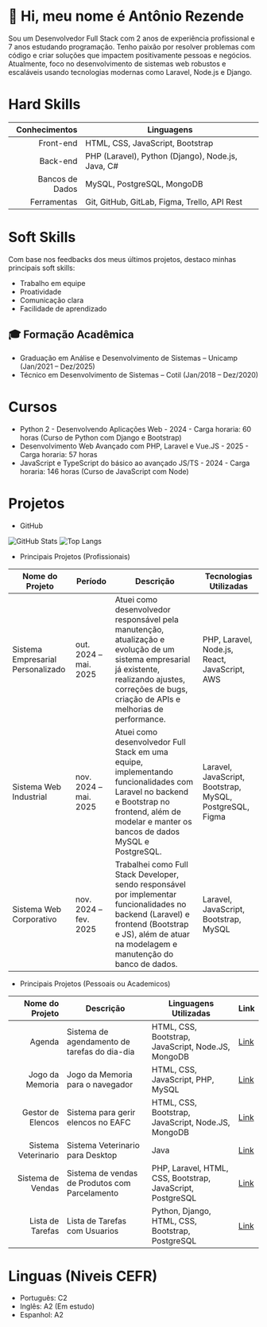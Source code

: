 # 👋 Hi, meu nome é Antônio Rezende

Sou um Desenvolvedor Full Stack com 2 anos de experiência profissional e 7 anos estudando programação. Tenho paixão por resolver problemas com código e criar soluções que impactem positivamente pessoas e negócios. Atualmente, foco no desenvolvimento de sistemas web robustos e escaláveis usando tecnologias modernas como Laravel, Node.js e Django.

# Hard Skills

|   Conhecimentos | Linguagens                                           |
| --------------: | -----------------------------------------------------|
|       Front-end | HTML, CSS, JavaScript, Bootstrap                     |
|        Back-end | PHP (Laravel), Python (Django), Node.js, Java, C#    |
| Bancos de Dados | MySQL, PostgreSQL, MongoDB                           |
|     Ferramentas | Git, GitHub, GitLab, Figma, Trello, API Rest         |

# Soft Skills

Com base nos feedbacks dos meus últimos projetos, destaco minhas principais soft skills:

- Trabalho em equipe
- Proatividade
- Comunicação clara
- Facilidade de aprendizado

## 🎓 Formação Acadêmica

- Graduação em Análise e Desenvolvimento de Sistemas – Unicamp (Jan/2021 – Dez/2025)  
- Técnico em Desenvolvimento de Sistemas – Cotil (Jan/2018 – Dez/2020)

# Cursos

- Python 2 - Desenvolvendo Aplicações Web - 2024 - Carga horaria: 60 horas (Curso de Python com Django e Bootstrap)
- Desenvolvimento Web Avançado com PHP, Laravel e Vue.JS - 2025 - Carga horaria: 57 horas
- JavaScript e TypeScript do básico ao avançado JS/TS - 2024 - Carga horaria: 146 horas (Curso de JavaScript com Node)

# Projetos

- GitHub

![GitHub Stats](https://github-readme-stats.vercel.app/api?username=A5Rezende&theme=transparent&bg_color=000&border_color=30A3DC&show_icons=true&icon_color=30A3DC&title_color=E94D5F&text_color=FFF)
![Top Langs](https://github-readme-stats-git-masterrstaa-rickstaa.vercel.app/api/top-langs/?username=A5Rezende&bg_color=000&border_color=30A3DC&title_color=E94D5F&text_color=FFF)

- Principais Projetos (Profissionais)

| Nome do Projeto             | Período                | Descrição                                                                                                                                                                                                                   | Tecnologias Utilizadas                                           |
|-----------------------------|------------------------|-----------------------------------------------------------------------------------------------------------------------------------------------------------------------------------------------------------------------------|------------------------------------------------------------------|
| Sistema Empresarial Personalizado | out. 2024 – mai. 2025 | Atuei como desenvolvedor responsável pela manutenção, atualização e evolução de um sistema empresarial já existente, realizando ajustes, correções de bugs, criação de APIs e melhorias de performance.                    | PHP, Laravel, Node.js, React, JavaScript, AWS                    |
| Sistema Web Industrial      | nov. 2024 – mai. 2025  | Atuei como desenvolvedor Full Stack em uma equipe, implementando funcionalidades com Laravel no backend e Bootstrap no frontend, além de modelar e manter os bancos de dados MySQL e PostgreSQL.                           | Laravel, JavaScript, Bootstrap, MySQL, PostgreSQL, Figma         |
| Sistema Web Corporativo     | nov. 2024 – fev. 2025  | Trabalhei como Full Stack Developer, sendo responsável por implementar funcionalidades no backend (Laravel) e frontend (Bootstrap e JS), além de atuar na modelagem e manutenção do banco de dados.                        | Laravel, JavaScript, Bootstrap, MySQL                            |

- Principais Projetos (Pessoais ou Academicos)

|     Nome do Projeto | Descrição                                    | Linguagens Utilizadas                              | Link                                                         |
| ------------------: | -------------------------------------------- | -------------------------------------------------- | ------------------------------------------------------------ |
|              Agenda | Sistema de agendamento de tarefas do dia-dia | HTML, CSS, Bootstrap, JavaScript, Node.JS, MongoDB | [Link](https://github.com/A5Rezende/Agenda)                  |
|     Jogo da Memoria | Jogo da Memoria para o navegador             | HTML, CSS, JavaScript, PHP, MySQL                  | [Link](https://github.com/A5Rezende/JogaDaMemoria)           |
|   Gestor de Elencos | Sistema para gerir elencos no EAFC           | HTML, CSS, Bootstrap, JavaScript, Node.JS, MongoDB | [Link](https://github.com/A5Rezende/GestorDeElencosEAFC)     |
| Sistema Veterinario | Sistema Veterinario para Desktop             | Java                                               | [Link](https://github.com/A5Rezende/SistemaVeterinario_Java) |
|   Sistema de Vendas | Sistema de vendas de Produtos com Parcelamento | PHP, Laravel, HTML, CSS, Bootstrap, JavaScript, PostgreSQL  | [Link](https://github.com/A5Rezende/SistemaVendasDC)         |
|   Lista de Tarefas | Lista de Tarefas com Usuarios | Python, Django, HTML, CSS, Bootstrap, PostgreSQL  | [Link](https://github.com/A5Rezende/Sistema_ListaDeTarefas_Django)|

# Linguas (Niveis CEFR)

- Português: C2
- Inglês: A2 (Em estudo)
- Espanhol: A2

